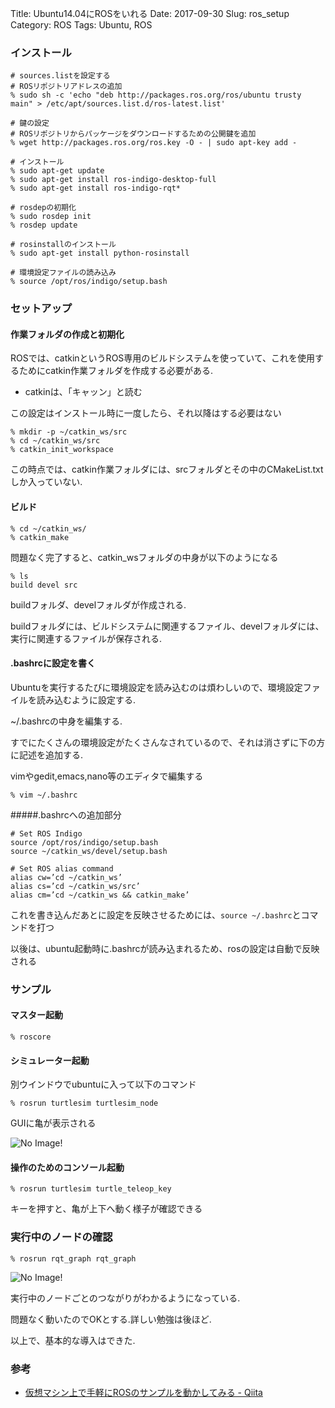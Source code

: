 Title: Ubuntu14.04にROSをいれる
Date: 2017-09-30
Slug: ros_setup
Category: ROS
Tags: Ubuntu, ROS

### インストール

```
# sources.listを設定する
# ROSリポジトリアドレスの追加
% sudo sh -c 'echo "deb http://packages.ros.org/ros/ubuntu trusty main" > /etc/apt/sources.list.d/ros-latest.list'

# 鍵の設定
# ROSリポジトリからパッケージをダウンロードするための公開鍵を追加
% wget http://packages.ros.org/ros.key -O - | sudo apt-key add -

# インストール
% sudo apt-get update
% sudo apt-get install ros-indigo-desktop-full
% sudo apt-get install ros-indigo-rqt*

# rosdepの初期化
% sudo rosdep init
% rosdep update

# rosinstallのインストール
% sudo apt-get install python-rosinstall

# 環境設定ファイルの読み込み
% source /opt/ros/indigo/setup.bash
```

### セットアップ

#### 作業フォルダの作成と初期化

ROSでは、catkinというROS専用のビルドシステムを使っていて、これを使用するためにcatkin作業フォルダを作成する必要がある.

* catkinは、「キャッン」と読む

この設定はインストール時に一度したら、それ以降はする必要はない

```
% mkdir -p ~/catkin_ws/src
% cd ~/catkin_ws/src
% catkin_init_workspace
```

この時点では、catkin作業フォルダには、srcフォルダとその中のCMakeList.txtしか入っていない.

#### ビルド

```
% cd ~/catkin_ws/
% catkin_make
```

問題なく完了すると、catkin_wsフォルダの中身が以下のようになる

```
% ls
build devel src
```

buildフォルダ、develフォルダが作成される.

buildフォルダには、ビルドシステムに関連するファイル、develフォルダには、実行に関連するファイルが保存される.

#### .bashrcに設定を書く

Ubuntuを実行するたびに環境設定を読み込むのは煩わしいので、環境設定ファイルを読み込むように設定する.

~/.bashrcの中身を編集する.

すでにたくさんの環境設定がたくさんなされているので、それは消さずに下の方に記述を追加する.

vimやgedit,emacs,nano等のエディタで編集する

```
% vim ~/.bashrc
```

#####.bashrcへの追加部分

```
# Set ROS Indigo
source /opt/ros/indigo/setup.bash
source ~/catkin_ws/devel/setup.bash

# Set ROS alias command
alias cw=’cd ~/catkin_ws’
alias cs=’cd ~/catkin_ws/src’
alias cm=’cd ~/catkin_ws && catkin_make’
```

これを書き込んだあとに設定を反映させるためには、`source ~/.bashrc`とコマンドを打つ

以後は、ubuntu起動時に.bashrcが読み込まれるため、rosの設定は自動で反映される

### サンプル

#### マスター起動

`% roscore`

#### シミュレーター起動

別ウインドウでubuntuに入って以下のコマンド

`% rosrun turtlesim turtlesim_node`

GUIに亀が表示される

![No Image!]({filename}/image/ros_turtlesim.png)

#### 操作のためのコンソール起動

`% rosrun turtlesim turtle_teleop_key`

キーを押すと、亀が上下へ動く様子が確認できる

### 実行中のノードの確認

`% rosrun rqt_graph rqt_graph`

![No Image!]({filename}/image/ros_node.png)

実行中のノードごとのつながりがわかるようになっている.

問題なく動いたのでOKとする.詳しい勉強は後ほど.

以上で、基本的な導入はできた.

### 参考
* [仮想マシン上で手軽にROSのサンプルを動かしてみる - Qiita](https://qiita.com/ryskiwt/items/13451d46805ac2e9459c)

